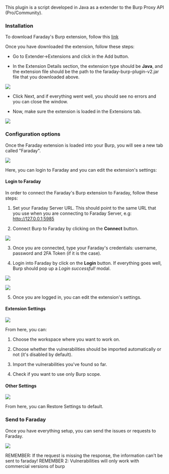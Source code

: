 This plugin is a script developed in Java as a extender to the Burp Proxy API (Pro/Community).

### Installation

To download Faraday's Burp extension, follow this [link](https://github.com/infobyte/faraday_burp/releases/download/v2.4/faraday-burp-v2.4.jar)

Once you have downloaded the extension, follow these steps:

* Go to Extender->Extensions and click in the Add button.

* In the Extension Details section, the extension type should be **Java**, and the extension file should be the path to the faraday-burp-plugin-v2.jar file that you downloaded above. 

![](https://raw.github.com/wiki/infobyte/faraday/images/plugins/burp/add_extension.png)

* Click Next, and if everything went well, you should see no errors and you can close the window.

* Now, make sure the extension is loaded in the Extensions tab.

![](https://raw.github.com/wiki/infobyte/faraday/images/plugins/burp/loaded.png)

### Configuration options

Once the Faraday extension is loaded into your Burp, you will see a new tab called "Faraday".

![](https://raw.github.com/wiki/infobyte/faraday/images/plugins/burp/configuration.png)

Here, you can login to Faraday and you can edit the extension's settings:

#### Login to Faraday

In order to connect the Faraday's Burp extension to Faraday, follow these steps:

1) Set your Faraday Server URL. This should point to the same URL that you use when you are connecting to Faraday Server, e.g: http://127.0.0.1:5985

2) Connect Burp to Faraday by clicking on the **Connect** button.

![](https://raw.github.com/wiki/infobyte/faraday/images/plugins/burp/configuration_connected.png)

3) Once you are connected, type your Faraday's credentials: username, password and 2FA Token (if it is the case).

4) Login into Faraday by click on the **Login** button. If everything goes well, Burp should pop up a _Login successful!_ modal. 

![](https://raw.github.com/wiki/infobyte/faraday/images/plugins/burp/configuration_login_success.png)

![](https://raw.github.com/wiki/infobyte/faraday/images/plugins/burp/configuration_logged_in.png)

5) Once you are logged in, you can edit the extension's settings.

#### Extension Settings

![](https://raw.github.com/wiki/infobyte/faraday/images/plugins/burp/extension_settings.png)

From here, you can:

1) Choose the workspace where you want to work on.

2) Choose whether the vulnerabilities should be imported automatically or not (it's disabled by default).

3) Import the vulnerabilities you've found so far.

4) Check if you want to use only Burp scope.

#### Other Settings

![](https://raw.github.com/wiki/infobyte/faraday/images/plugins/burp/other_settings.png)

From here, you can Restore Settings to default.

### Send to Faraday

Once you have everything setup, you can send the issues or requests to Faraday.

![](https://raw.github.com/wiki/infobyte/faraday/images/plugins/burp/send_to.png)

REMEMBER: If the request is missing the response, the information can't be sent to faraday!
REMEMBER 2: Vulnerabilities will only work with commercial versions of burp
